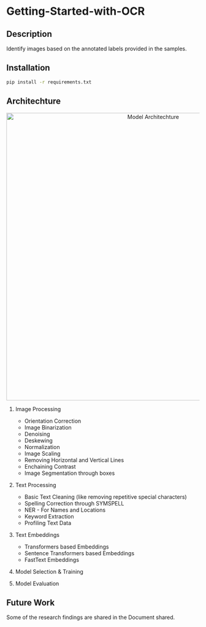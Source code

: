 # Getting-Started-with-OCR

## Description

Identify images based on the annotated labels provided in the samples.

## Installation

```sh
pip install -r requirements.txt

```

## Architechture

<p align="center">
  <img src="https://github.com/dipanjannC/raft-interview/blob/main/data/misc/model_architecture.png" width="750" title="Model Architechture">

</p>

1. Image Processing

   * Orientation Correction
   * Image Binarization
   * Denoising
   * Deskewing
   * Normalization
   * Image Scaling
   * Removing Horizontal and Vertical Lines
   * Enchaining Contrast
   * Image Segmentation through boxes
2. Text Processing

   * Basic Text Cleaning (like removing repetitive special characters)
   * Spelling Correction through SYMSPELL
   * NER - For Names and Locations
   * Keyword Extraction
   * Profiling Text Data
3. Text Embeddings

   * Transformers based Embeddings
   * Sentence Transformers based Embeddings
   * FastText Embeddings
4. Model Selection & Training
5. Model Evaluation

## Future Work

Some of the research findings are shared in the Document shared.
